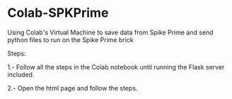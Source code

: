 # Colab-SPKPrime

Using Colab's Virtual Machine to save data from Spike Prime and send python files to run on the Spike Prime brick

Steps: 

1.- Follow all the steps in the Colab notebook until running the Flask server included. 

2.- Open the html page and follow the steps.
